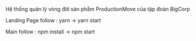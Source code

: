 Hệ thống quản lý vòng đời sản phẩm ProductionMove của tập đoàn BigCorp 

Landing Page follow : yarn -> yarn start 

Main follow : npm install -> npm start
